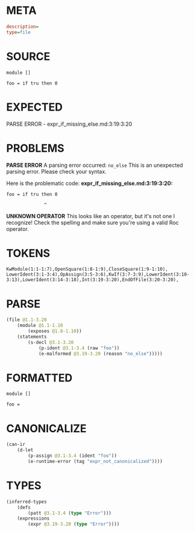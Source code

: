 # META
~~~ini
description=
type=file
~~~
# SOURCE
~~~roc
module []

foo = if tru then 0
~~~
# EXPECTED
PARSE ERROR - expr_if_missing_else.md:3:19:3:20
# PROBLEMS
**PARSE ERROR**
A parsing error occurred: `no_else`
This is an unexpected parsing error. Please check your syntax.

Here is the problematic code:
**expr_if_missing_else.md:3:19:3:20:**
```roc
foo = if tru then 0
```
                  ^


**UNKNOWN OPERATOR**
This looks like an operator, but it's not one I recognize!
Check the spelling and make sure you're using a valid Roc operator.

# TOKENS
~~~zig
KwModule(1:1-1:7),OpenSquare(1:8-1:9),CloseSquare(1:9-1:10),
LowerIdent(3:1-3:4),OpAssign(3:5-3:6),KwIf(3:7-3:9),LowerIdent(3:10-3:13),LowerIdent(3:14-3:18),Int(3:19-3:20),EndOfFile(3:20-3:20),
~~~
# PARSE
~~~clojure
(file @1.1-3.20
	(module @1.1-1.10
		(exposes @1.8-1.10))
	(statements
		(s-decl @3.1-3.20
			(p-ident @3.1-3.4 (raw "foo"))
			(e-malformed @3.19-3.20 (reason "no_else")))))
~~~
# FORMATTED
~~~roc
module []

foo = 
~~~
# CANONICALIZE
~~~clojure
(can-ir
	(d-let
		(p-assign @3.1-3.4 (ident "foo"))
		(e-runtime-error (tag "expr_not_canonicalized"))))
~~~
# TYPES
~~~clojure
(inferred-types
	(defs
		(patt @3.1-3.4 (type "Error")))
	(expressions
		(expr @3.19-3.20 (type "Error"))))
~~~

